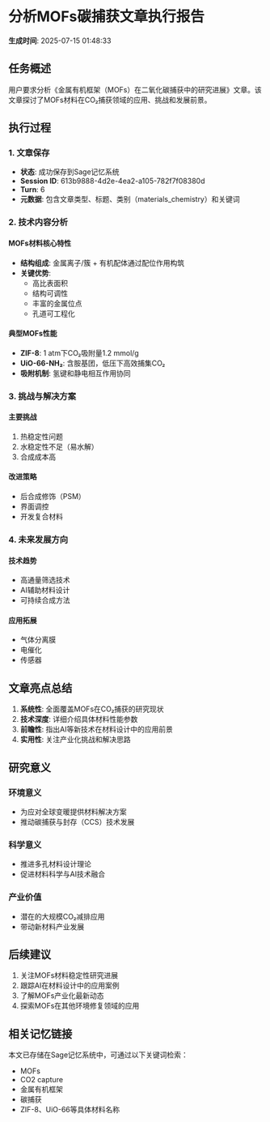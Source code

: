 # 分析MOFs碳捕获文章执行报告

**生成时间**: 2025-07-15 01:48:33

## 任务概述

用户要求分析《金属有机框架（MOFs）在二氧化碳捕获中的研究进展》文章。该文章探讨了MOFs材料在CO₂捕获领域的应用、挑战和发展前景。

## 执行过程

### 1. 文章保存
- **状态**: 成功保存到Sage记忆系统
- **Session ID**: 613b9888-4d2e-4ea2-a105-782f7f08380d
- **Turn**: 6
- **元数据**: 包含文章类型、标题、类别（materials_chemistry）和关键词

### 2. 技术内容分析

#### MOFs材料核心特性
- **结构组成**: 金属离子/簇 + 有机配体通过配位作用构筑
- **关键优势**: 
  - 高比表面积
  - 结构可调性
  - 丰富的金属位点
  - 孔道可工程化

#### 典型MOFs性能
- **ZIF-8**: 1 atm下CO₂吸附量1.2 mmol/g
- **UiO-66-NH₂**: 含胺基团，低压下高效捕集CO₂
- **吸附机制**: 氢键和静电相互作用协同

### 3. 挑战与解决方案

#### 主要挑战
1. 热稳定性问题
2. 水稳定性不足（易水解）
3. 合成成本高

#### 改进策略
- 后合成修饰（PSM）
- 界面调控
- 开发复合材料

### 4. 未来发展方向

#### 技术趋势
- 高通量筛选技术
- AI辅助材料设计
- 可持续合成方法

#### 应用拓展
- 气体分离膜
- 电催化
- 传感器

## 文章亮点总结

1. **系统性**: 全面覆盖MOFs在CO₂捕获的研究现状
2. **技术深度**: 详细介绍具体材料性能参数
3. **前瞻性**: 指出AI等新技术在材料设计中的应用前景
4. **实用性**: 关注产业化挑战和解决思路

## 研究意义

### 环境意义
- 为应对全球变暖提供材料解决方案
- 推动碳捕获与封存（CCS）技术发展

### 科学意义
- 推进多孔材料设计理论
- 促进材料科学与AI技术融合

### 产业价值
- 潜在的大规模CO₂减排应用
- 带动新材料产业发展

## 后续建议

1. 关注MOFs材料稳定性研究进展
2. 跟踪AI在材料设计中的应用案例
3. 了解MOFs产业化最新动态
4. 探索MOFs在其他环境修复领域的应用

## 相关记忆链接

本文已存储在Sage记忆系统中，可通过以下关键词检索：
- MOFs
- CO2 capture
- 金属有机框架
- 碳捕获
- ZIF-8、UiO-66等具体材料名称